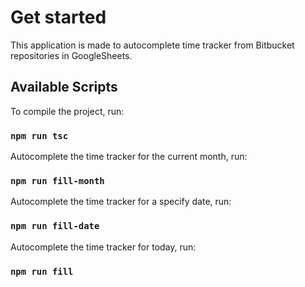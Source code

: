 # Get started

This application is made to autocomplete time tracker from Bitbucket repositories in GoogleSheets.

## Available Scripts

To compile the project, run:

### `npm run tsc`

Autocomplete the time tracker for the current month, run:

### `npm run fill-month`

Autocomplete the time tracker for a specify date, run:

### `npm run fill-date`

Autocomplete the time tracker for today, run:

### `npm run fill`
